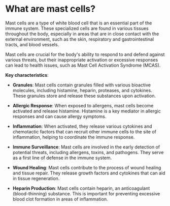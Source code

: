 <!--
source: gpt-3 + jph editing
tags: mast-cells help
-->

# What are mast cells?

Mast cells are a type of white blood cell that is an essential part of the immune system. These specialized cells are found in various tissues throughout the body, especially in areas that are in close contact with the external environment, such as the skin, respiratory and gastrointestinal tracts, and blood vessels.

Mast cells are crucial for the body's ability to respond to and defend against various threats, but their inappropriate activation or excessive responses can lead to health issues, such as Mast Cell Activation Syndrome (MCAS).

**Key characteristics**:

* **Granules**: Mast cells contain granules filled with various bioactive molecules, including histamine, heparin, proteases, and cytokines. These granules store and release these substances upon activation.

* **Allergic Response**: When exposed to allergens, mast cells become activated and release histamine. Histamine is a key mediator in allergic responses and can cause allergy symptoms.

* **Inflammation**: When activated, they release various cytokines and chemotactic factors that can recruit other immune cells to the site of inflammation, helping to coordinate the immune response.

* **Immune Surveillance**: Mast cells are involved in the early detection of potential threats, including allergens, toxins, and pathogens. They serve as a first line of defense in the immune system.

* **Wound Healing**: Mast cells contribute to the process of wound healing and tissue repair. They release growth factors and cytokines that can aid in tissue regeneration.

* **Heparin Production**: Mast cells contain heparin, an anticoagulant (blood-thinning) substance. This is important for preventing excessive blood clot formation in areas of inflammation.
